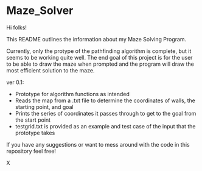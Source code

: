 # Maze_Solver

Hi folks!

This README outlines the information about my Maze Solving Program.

Currently, only the protype of the pathfinding algorithm is complete, but it seems to be working quite well.
The end goal of this project is for the user to be able to draw the maze when prompted and the program will draw
the most efficient solution to the maze.

ver 0.1:
  - Prototype for algorithm functions as intended
  - Reads the map from a .txt file to determine the coordinates of walls, the starting point, and goal
  - Prints the series of coordinates it passes through to get to the goal from the start point
  - testgrid.txt is provided as an example and test case of the input that the prototype takes
  
  
 If you have any suggestions or want to mess around with the code in this repository feel free!
 
 X
